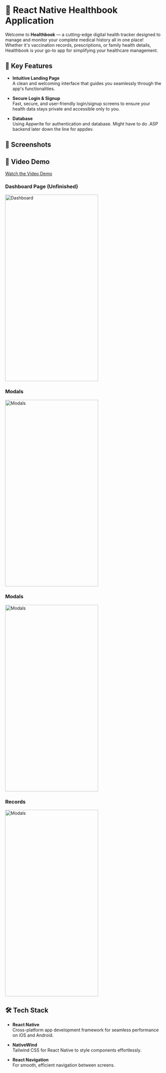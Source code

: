 # 📱 React Native Healthbook Application

Welcome to **Healthbook** — a cutting-edge digital health tracker designed to manage and monitor your complete medical history all in one place! Whether it's vaccination records, prescriptions, or family health details, Healthbook is your go-to app for simplifying your healthcare management. 

## 🚀 Key Features

- **Intuitive Landing Page**  
  A clean and welcoming interface that guides you seamlessly through the app's functionalities.

- **Secure Login & Signup**  
  Fast, secure, and user-friendly login/signup screens to ensure your health data stays private and accessible only to you.

- **Database**  
  Using Appwrite for authentication and database. Might have to do .ASP backend later down the line for appdev.

## 🎨 Screenshots

## 🎥 Video Demo
[Watch the Video Demo](https://cdn.discordapp.com/attachments/903191461758107680/1302478380989550645/RPReplay_Final1730605395.mov?ex=672ae604&is=67299484&hm=63106bb4ae57b3e55be0f5c532ad9f90cb5e22047dfcfcee2bb39fbb2095ba8b&)


### Dashboard Page (Unfinished)
<img src="https://github.com/user-attachments/assets/20807c40-2ddc-47ed-aba5-d684ded5c1e4" alt="Dashboard" width="300" height="600"/>


### Modals 
<img src="https://github.com/user-attachments/assets/7cc9a3a1-e2be-436d-b236-70c49aa20aa4" alt="Modals" width="300" height="600" />

### Modals 
<img src="https://github.com/user-attachments/assets/521d7065-877f-4671-aea8-136a5d651bdb" alt="Modals" width="300" height="600" />

### Records 
<img src="https://github.com/user-attachments/assets/6ffde71f-334e-46fd-aeb3-6ba280c17abe" alt="Modals" width="300" height="600" />

## 🛠️ Tech Stack

- **React Native**  
  Cross-platform app development framework for seamless performance on iOS and Android.
  
- **NativeWind**  
  Tailwind CSS for React Native to style components effortlessly.

- **React Navigation**  
  For smooth, efficient navigation between screens.
